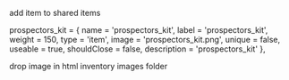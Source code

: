 add item to shared items 

prospectors_kit = { name = 'prospectors_kit', label = 'prospectors_kit', weight = 150, type = 'item', image = 'prospectors_kit.png', unique = false, useable = true, shouldClose = false, description = 'prospectors_kit' },

drop image in html inventory images folder
